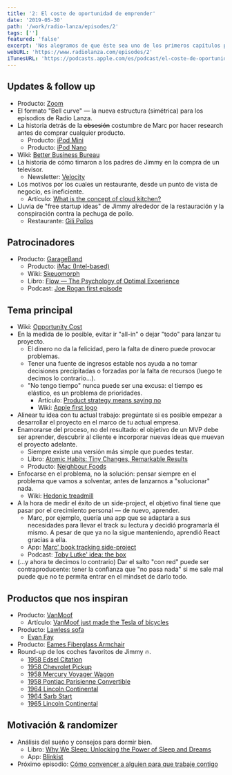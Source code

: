 ```yaml
---
title: '2: El coste de oportunidad de emprender'
date: '2019-05-30'
path: '/work/radio-lanza/episodes/2'
tags: ['']
featured: 'false'
excerpt: 'Nos alegramos de que éste sea uno de los primeros capítulos porque es un tema fundamental a la hora de decidir: ¿me lanzo o me quedo donde estoy? Aunque queremos que te lances, hay muchos matices a tener en cuenta. Al final del día, este programa quiere animarte a emprender, pero de manera inteligente para elevar tus opciones de éxito y que no te quedes en la calle.'
webURL: 'https://www.radiolanza.com/episodes/2'
iTunesURL: 'https://podcasts.apple.com/es/podcast/el-coste-de-oportunidad-de-emprender/id1468000755?i=1000441516559'
---
```


## Updates & follow up

- Producto: [Zoom](https://zoom.us)
- El formato "Bell curve" — la nueva estructura (simétrica) para los episodios de Radio Lanza.
- La historia detrás de la ~~obsesión~~ costumbre de Marc por hacer research antes de comprar cualquier producto.
  - Producto: [iPod Mini](https://en.wikipedia.org/wiki/IPod_Mini)
  - Producto: [iPod Nano](https://en.wikipedia.org/wiki/IPod_Nano)
- Wiki: [Better Business Bureau](https://en.wikipedia.org/wiki/Better_Business_Bureau)
- La historia de cómo timaron a los padres de Jimmy en la compra de un televisor.
  - Newsletter: [Velocity](http://velcty.com)
- Los motivos por los cuales un restaurante, desde un punto de vista de negocio, es ineficiente.
  - Artículo: [What is the concept of cloud kitchen?](https://www.quora.com/What-is-the-concept-of-cloud-kitchen)
- Lluvia de "free startup ideas" de Jimmy alrededor de la restauración y la conspiración contra la pechuga de pollo.
  - Restaurante: [Gili Pollos](https://www.google.com/search?q=restaurante+gilipollos+mexico+city)

## Patrocinadores

- Producto: [GarageBand](https://en.wikipedia.org/wiki/GarageBand)
  - Producto: [iMac (Intel-based)](<https://en.wikipedia.org/wiki/IMac_(Intel-based)#Polycarbonate_iMac>)
  - Wiki: [Skeuomorph](https://en.wikipedia.org/wiki/Skeuomorph)
  - Libro: [Flow — The Psychology of Optimal Experience](https://www.amazon.com/dp/B000W94FE6/)
  - Podcast: [Joe Rogan first episode](https://www.youtube.com/watch?v=ZWBCnvOuXK8)

## Tema principal

- Wiki: [Opportunity Cost](https://en.wikipedia.org/wiki/Opportunity_cost)
- En la medida de lo posible, evitar ir "all-in" o dejar "todo" para lanzar tu proyecto.
  - El dinero no da la felicidad, pero la falta de dinero puede provocar problemas.
  - Tener una fuente de ingresos estable nos ayuda a no tomar decisiones precipitadas o forzadas por la falta de recursos (luego te decimos lo contrario...).
  - "No tengo tiempo" nunca puede ser una excusa: el tiempo es elástico, es un problema de prioridades.
    - Artículo: [Product strategy means saying no](https://www.intercom.com/blog/product-strategy-means-saying-no/)
    - Wiki: [Apple first logo](https://en.wikipedia.org/wiki/Apple_Inc.#Logo)
- Alinear tu idea con tu actual trabajo: pregúntate si es posible empezar a desarrollar el proyecto en el marco de tu actual empresa.
- Enamorarse del proceso, no del resultado: el objetivo de un MVP debe ser aprender, descubrir al cliente e incorporar nuevas ideas que muevan el proyecto adelante.
  - Siempre existe una versión más simple que puedes testar.
  - Libro: [Atomic Habits: Tiny Changes, Remarkable Results](https://www.amazon.com/dp/B07RFSSYBH/)
  - Producto: [Neighbour Foods](https://neighbourfoods.es)
- Enfocarse en el problema, no la solución: pensar siempre en el problema que vamos a solventar, antes de lanzarnos a "solucionar" nada.
  - Wiki: [Hedonic treadmill](https://en.wikipedia.org/wiki/Hedonic_treadmill)
- A la hora de medir el éxito de un side-project, el objetivo final tiene que pasar por el crecimiento personal — de nuevo, aprender.
  - Marc, por ejemplo, quería una app que se adaptara a sus necesidades para llevar el track su lectura y decidió programarla él mismo. A pesar de que ya no la sigue manteniendo, aprendió React gracias a ella.
  - App: [Marc' book tracking side-project](https://github.com/MarcCollado/my-reads)
  - Podcast: [Toby Lutke' idea: the box](https://tim.blog/2019/02/07/tobi-lutke-shopify/)
- (...y ahora te decimos lo contrario) Dar el salto "con red" puede ser contraproducente: tener la confianza que "no pasa nada" si me sale mal puede que no te permita entrar en el mindset de darlo todo.

## Productos que nos inspiran

- Producto: [VanMoof](https://www.vanmoof.com/en_es/)
  - Artículo: [VanMoof just made the Tesla of bicycles](https://www.youtube.com/watch?v=RcrLLooXgSY)
- Producto: [Lawless sofa](http://www.evanfayfurniture.com/lawless-sofa)
  - [Evan Fay](http://www.evanfayfurniture.com)
- Producto: [Eames Fiberglass Armchair](https://en.wikipedia.org/wiki/Eames_Fiberglass_Armchair)
- Round-up de los coches favoritos de Jimmy 🔥.
  - [1958 Edsel Citation](https://www.google.com/search?q=1958+edsel+citation)
  - [1958 Chevrolet Pickup](https://www.google.com/search?q=1958+chevrolet+pickup)
  - [1958 Mercury Voyager Wagon](https://www.google.com/search?q=1958+mercury+voyager+wagon)
  - [1958 Pontiac Parisienne Convertible](https://www.google.com/search?q=1958+pontiac+parisienne+convertible)
  - [1964 Lincoln Continental](https://www.google.com/search?q=1964+lincoln+continental)
  - [1964 Sarb Start](https://www.google.com/search?q=1964+sarb+start)
  - [1965 Lincoln Continental](https://www.google.com/search?q=1965+lincoln+continental)

## Motivación & randomizer

- Análisis del sueño y consejos para dormir bien.
  - Libro: [Why We Sleep: Unlocking the Power of Sleep and Dreams](https://www.amazon.com/dp/1501144316/)
  - App: [Blinkist](https://www.blinkist.com/)
- Próximo episodio: [Cómo convencer a alguien para que trabaje contigo](https://radiolanza.com/episodes/3)
